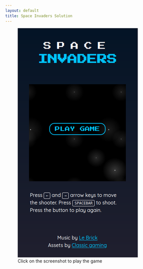 ```yaml
---
layout: default
title: Space Invaders Solution
---
```



<figure>
  <a href="http://invaders.tk/">
    <img src="space-invaders-screenshot.png" width="384" height="732" alt="Screenshot of Space Invaders site">
  </a>
  <figcaption>Click on the screenshot to play the game</figcaption>
</figure>
